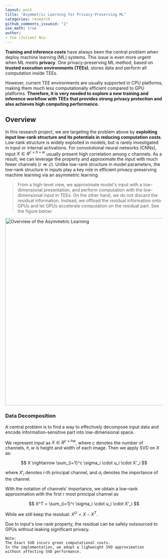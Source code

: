 ```yaml
---
layout: post
title: "Asymmetric Learning for Privacy-Preserving ML"
categories: research
github_comments_issueid: "1"
use_math: true
author:
- Yue (Julien) Niu
---
```


**Training and inference costs** have always been the central problem 
when deploy machine learning (ML) systems. 
This issue is even more urgent when ML meets **privacy**.
One privacy-preserving ML method, based on **trusted execution environments (TEEs)**, 
stores data and perform all computation inside TEEs. 

However, current TEE environments are usually supported in CPU platforms, 
making them much less computationally efficient compared to GPU platforms. 
**Therefore, it is very needed to explore a new training and inference workflow with TEEs that
provides strong privacy protection and also achieves high computing performance.**

## Overview

In this research project, we are targeting the problem above by 
**exploiting input low-rank structure and its potentials in reducing computation costs**.
Low-rank structure is widely exploited in models, but 
is rarely investigated in input or internal activations.
For convolutional neural networks (CNNs), 
input $X \in R^{c\times h \times w}$ usually present high correlation among $c$ channels. 
As a result, we can leverage the property and approximate the input with 
much fewer channels ($r \ll c$).
Unlike low-rank structure in model parameters, the low-rank structure in inputs play a key role
in efficient privacy-preserving machine learning via an asymmetric learning.

>From a high-level view, we approximate model's input with a low-dimensional presentation, and
perform computation with the low-dimensional input in TEEs.
> On the other hand, we do not discard the residual information. 
> Instead, we offload the residual information onto GPUs and let GPUs accelerate computation
> on the residual part. See the figure below:


<img src="https://yuehniu.github.io/homepage//assets/fig/asymml/overview.png" alt="Overview of the Asymmetric Learning" width="600"/>

### Data Decomposition
A central problem is to find a way to effectively decompose input data and 
encode information-sensitive part into low-dimensional space.

We represent input as $X \in R^{c \times hw}$, where $c$ denotes the number of channels, 
$h,w$ is height and width of each image. Then we apply SVD on X as:

$$ X \rightarrow \sum_{i=1}^c \sigma_i \cdot u_i \cdot X'_i $$

where $X'_i$ denotes $i$-th principal channel, and 
$\sigma_i$ denotes the importance of the channel.

With the notation of channels' importance, we obtain a low-rank approximation
with the first $r$ most principal channel as

$$ X^T = \sum_{i=1}^r \sigma_i \cdot u_i \cdot X'_i $$

While we still keep the residual: $X^U = X - X^T$.

Due to input's low-rank property, the residual can be safely outsourced to GPUs 
without leaking significant privacy.

```
Note: 
The Exact SVD incurs great computational costs. 
In the implementation, we adopt a lighweight SVD approximation 
without affecting SVD performance. 
```